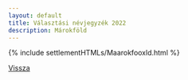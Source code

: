 ```yaml
---
layout: default
title: Választási névjegyzék 2022
description: Márokföld
---
```


{% include settlementHTMLs/Maarokfooxld.html %}

[Vissza](./)